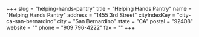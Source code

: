 +++
slug = "helping-hands-pantry"
title = "Helping Hands Pantry"
name = "Helping Hands Pantry"
address = "1455 3rd Street"
cityIndexKey = "city-ca-san-bernardino"
city = "San Bernardino"
state = "CA"
postal = "92408"
website = ""
phone = "909 796-4222"
fax = ""
+++

